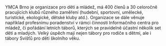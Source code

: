 YMCA Brno je organizace pro děti a mládež, má 400 členů a 30 celoročně pracujících klubů různého zaměření (hudební, sportovní, umělecké, turistické, ekologické, dětské kluby atd.). Organizace se dále věnuje například profesnímu poradenství v rámci činnosti Informačního centra pro mládež, či pořádání letních táborů, kterých se pravidelně účastní několik set dětí a mladých. Velký úspěch mají nejen tábory pro rodiče s dětmi, ale i tábory Svišťů pro děti školního věku.